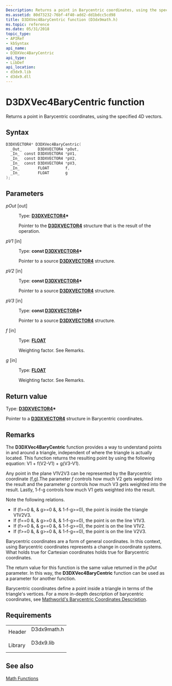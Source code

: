 ```yaml
---
Description: Returns a point in Barycentric coordinates, using the specified 4D vectors.
ms.assetid: 80d73232-76bf-4f40-add2-dd1bdcc5cd98
title: D3DXVec4BaryCentric function (D3dx9math.h)
ms.topic: reference
ms.date: 05/31/2018
topic_type: 
- APIRef
- kbSyntax
api_name: 
- D3DXVec4BaryCentric
api_type: 
- LibDef
api_location: 
- d3dx9.lib
- d3dx9.dll
---
```


# D3DXVec4BaryCentric function

Returns a point in Barycentric coordinates, using the specified 4D vectors.

## Syntax


```C++
D3DXVECTOR4* D3DXVec4BaryCentric(
  _Out_       D3DXVECTOR4 *pOut,
  _In_  const D3DXVECTOR4 *pV1,
  _In_  const D3DXVECTOR4 *pV2,
  _In_  const D3DXVECTOR4 *pV3,
  _In_        FLOAT       f,
  _In_        FLOAT       g
);
```



## Parameters

<dl> <dt>

*pOut* \[out\]
</dt> <dd>

Type: **[**D3DXVECTOR4**](d3dxvector4.md)\***

Pointer to the [**D3DXVECTOR4**](d3dxvector4.md) structure that is the result of the operation.

</dd> <dt>

*pV1* \[in\]
</dt> <dd>

Type: **const [**D3DXVECTOR4**](d3dxvector4.md)\***

Pointer to a source [**D3DXVECTOR4**](d3dxvector4.md) structure.

</dd> <dt>

*pV2* \[in\]
</dt> <dd>

Type: **const [**D3DXVECTOR4**](d3dxvector4.md)\***

Pointer to a source [**D3DXVECTOR4**](d3dxvector4.md) structure.

</dd> <dt>

*pV3* \[in\]
</dt> <dd>

Type: **const [**D3DXVECTOR4**](d3dxvector4.md)\***

Pointer to a source [**D3DXVECTOR4**](d3dxvector4.md) structure.

</dd> <dt>

*f* \[in\]
</dt> <dd>

Type: **[**FLOAT**](../winprog/windows-data-types.md)**

Weighting factor. See Remarks.

</dd> <dt>

*g* \[in\]
</dt> <dd>

Type: **[**FLOAT**](../winprog/windows-data-types.md)**

Weighting factor. See Remarks.

</dd> </dl>

## Return value

Type: **[**D3DXVECTOR4**](d3dxvector4.md)\***

Pointer to a [**D3DXVECTOR4**](d3dxvector4.md) structure in Barycentric coordinates.

## Remarks

The **D3DXVec4BaryCentric** function provides a way to understand points in and around a triangle, independent of where the triangle is actually located. This function returns the resulting point by using the following equation: V1 + f(V2-V1) + g(V3-V1).

Any point in the plane V1V2V3 can be represented by the Barycentric coordinate (f,g).The parameter *f* controls how much V2 gets weighted into the result and the parameter *g* controls how much V3 gets weighted into the result. Lastly, 1-f-g controls how much V1 gets weighted into the result.

Note the following relations.

-   If (f>=0 &, & g>=0 &, & 1-f-g>=0), the point is inside the triangle V1V2V3.
-   If (f==0 &, & g>=0 &, & 1-f-g>=0), the point is on the line V1V3.
-   If (f>=0 &, & g==0 &, & 1-f-g>=0), the point is on the line V1V2.
-   If (f>=0 &, & g>=0 &, & 1-f-g==0), the point is on the line V2V3.

Barycentric coordinates are a form of general coordinates. In this context, using Barycentric coordinates represents a change in coordinate systems. What holds true for Cartesian coordinates holds true for Barycentric coordinates.

The return value for this function is the same value returned in the *pOut* parameter. In this way, the **D3DXVec4BaryCentric** function can be used as a parameter for another function.

Barycentric coordinates define a point inside a triangle in terms of the triangle's vertices. For a more in-depth description of barycentric coordinates, see [Mathworld's Barycentric Coordinates Description](http://mathworld.wolfram.com/BarycentricCoordinates.html).

## Requirements



|                    |                                                                                        |
|--------------------|----------------------------------------------------------------------------------------|
| Header<br/>  | <dl> <dt>D3dx9math.h</dt> </dl> |
| Library<br/> | <dl> <dt>D3dx9.lib</dt> </dl>   |



## See also

<dl> <dt>

[Math Functions](dx9-graphics-reference-d3dx-functions-math.md)
</dt> </dl>

 

 